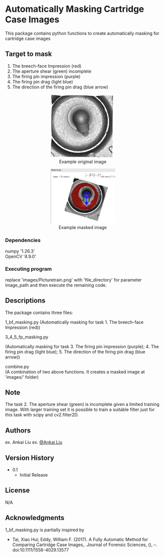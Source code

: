 # Automatically Masking Cartridge Case Images

This package contains python functions to create automatically masking for cartridge case images

## Target to mask

1. The breech-face Impression (red)
2. The aperture shear (green) incomplete
3. The firing pin impression (purple)
4. The firing pin drag (light blue)
5. The direction of the firing pin drag (blue arrow)
<figure align="center">
  <picture>
    <source media="(prefers-color-scheme: dark)" srcset="./site/static/screenshot-dark.webp">
    <img alt="Impressive Profile READMEs Screenshot" src="https://github.com/lakingz/AutoMasking/blob/master/images/Picturetrain.png" style="width: 50%;">
  </picture>
  <figcaption>Example original image</figcaption>
</figure>

<figure align="center">
  <picture>
    <source media="(prefers-color-scheme: dark)" srcset="./site/static/screenshot-dark.webp">
    <img alt="Impressive Profile READMEs Screenshot" src="https://github.com/lakingz/AutoMasking/blob/master/images/Picture4.png" style="width: 50%;">
  </picture>
  <figcaption>Example masked image</figcaption>
</figure>

### Dependencies

numpy '1.26.3'   
OpenCV '4.9.0'

### Executing program

replace 'images/Picturetrain.png' with 'file_directory' for parameter image_path and then execute the remaining code.

## Descriptions

The package contains three files:

1_bf_masking.py 
(Automatically masking for task 1. The breech-face Impression (red))

3_4_5_fp_masking.py  

(Automatically masking for task 3. The firing pin impression (purple); 4. The firing pin drag (light blue); 5. The direction of the firing pin drag (blue arrow))

combine.py   
(A combination of two above functions. It creates a masked image at 'images/' folder)

## Note

The task 2. The aperture shear (green) is incomplete given a limited training image. With larger training set it is possible to train a suitable filter just for this task with scipy and cv2.filter2D.  

## Authors

ex. Ankai Liu 
ex. [@Ankai Liu](https://github.com/lakingz/AutoMasking)

## Version History

* 0.1
    * Initial Release

## License

N/A
## Acknowledgments

1_bf_masking.py is partially inspired by
* Tai, Xiao Hui; Eddy, William F. (2017). A Fully Automatic Method for Comparing Cartridge Case Images,. Journal of Forensic Sciences, (), –. doi:10.1111/1556-4029.13577
